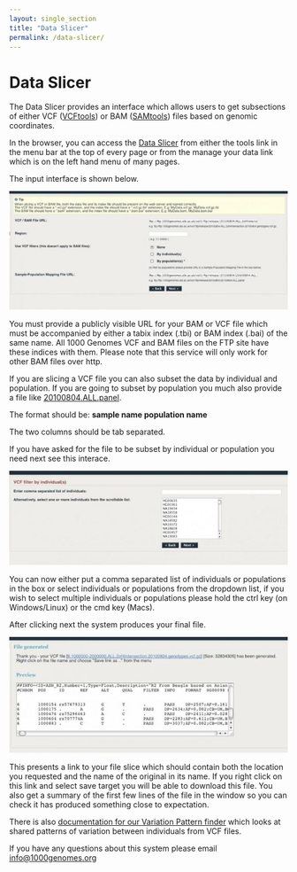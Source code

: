```yaml
---
layout: single_section
title: "Data Slicer"
permalink: /data-slicer/
---
```


# Data Slicer

The Data Slicer provides an interface which allows users to get subsections of either VCF ([VCFtools](http://vcftools.sourceforge.net/specs.html)) or BAM ([SAMtools](http://samtools.sourceforge.net/)) files based on genomic coordinates.

In the browser, you can access the [Data Slicer](http://browser.1000genomes.org/Homo_sapiens/UserData/SelectSlice) from either the tools link in the menu bar at the top of every page or from the manage your data link which is on the left hand menu of many pages.

The input interface is shown below.

![data slicer input field](/sites/1000genomes.org/files/resize/documents/data_slicer_input_test-722x306.jpg "data slicer input")

You must provide a publicly visible URL for your BAM or VCF file which must be accompanied by either a tabix index (.tbi) or BAM index (.bai) of the same name. All 1000 Genomes VCF and BAM files on the FTP site have these indices with them. Please note that this service will only work for other BAM files over http.

If you are slicing a VCF file you can also subset the data by individual and population. If you are going to subset by population you much also provide a file like [20100804.ALL.panel](ftp://ftp.1000genomes.ebi.ac.uk/vol1/ftp/release/20100804/20100804.ALL.panel).

The format should be: **sample name population name**

The two columns should be tab separated.

If you have asked for the file to be subset by individual or population you need next see this interace.

![select individuals](/sites/1000genomes.org/files/resize/documents/ds_select_sample-722x244.jpg "select individuals")

You can now either put a comma separated list of individuals or populations in the box or select individuals or populations from the dropdown list, if you wish to select multiple individuals or populations please hold the ctrl key (on Windows/Linux) or the cmd key (Macs).

After clicking next the system produces your final file.

![data slicer output](/sites/1000genomes.org/files/resize/documents/ds_final-741x307.jpg "data slicer output")

This presents a link to your file slice which should contain both the location you requested and the name of the original in its name. If you right click on this link and select save target you will be able to download this file. You also get a summary of the first few lines of the file in the window so you can check it has produced something close to expectation.

There is also [documentation for our Variation Pattern finder](http://www.1000genomes.org/variation-pattern-finder) which looks at shared patterns of variation between individuals from VCF files.

If you have any questions about this system please email [info@1000genomes.org](mailto:info@1000genomes.org)

